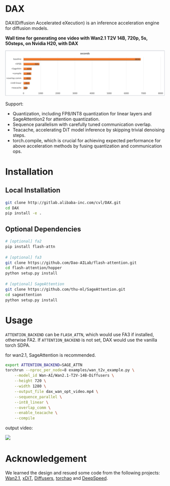 # DAX

DAX(Diffusion Accelerated eXecution) is an inference acceleration engine for diffusion models.

**Wall time for generating one video with Wan2.1 T2V 14B, 720p, 5s, 50steps, on Nvidia H20, with DAX**

![](assets/benchmark.png)

Support:

- Quantization, including FP8/INT8 quantization for linear layers and SageAttention2 for attention quantization.
- Sequence parallelism with carefully tuned communication overlap.
- Teacache, accelerating DiT model inference by skipping trivial denoising steps. 
- torch.compile, which is crucial for achieving expected performance for above acceleration methods by fusing quantization and communication ops.


# Installation

## Local Installation

```bash
git clone http://gitlab.alibaba-inc.com/cvl/DAX.git
cd DAX
pip install -e .
```

## Optional Dependencies

```bash
# [optional] fa2
pip install flash-attn

# [optional] fa3
git clone https://github.com/Dao-AILab/flash-attention.git 
cd flash-attention/hopper
python setup.py install

# [optional] SageAttention
git clone https://github.com/thu-ml/SageAttention.git
cd sageattention 
python setup.py install
```

# Usage

`ATTENTION_BACKEND` can be `FLASH_ATTN`, which would use FA3 if installed, otherwise FA2. If `ATTENTION_BACKEND` is not set, DAX would use the vanilla torch SDPA.

for wan2.1, SageAttention is recommended.

```bash
export ATTENTION_BACKEND=SAGE_ATTN
torchrun --nproc_per_node=8 examples/wan_t2v_example.py \
    --model_id Wan-AI/Wan2.1-T2V-14B-Diffusers \
    --height 720 \
    --width 1280 \
    --output_file dax_wan_opt_video.mp4 \
    --sequence_parallel \
    --int8_linear \
    --overlap_comm \
    --enable_teacache \
    --compile
```

output video:

![](assets/dax_wan_opt_video.gif)

# Acknowledgement

We learned the design and resued some code from the following projects: [Wan2.1](https://github.com/Wan-Video/Wan2.1), [xDiT](https://github.com/xdit-project/xDiT), [Diffusers](https://github.com/huggingface/diffusers), [torchao](https://github.com/pytorch/ao) and [DeepSpeed](https://github.com/deepspeedai/DeepSpeed).